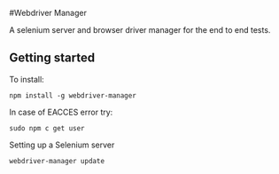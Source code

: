 #Webdriver Manager

A selenium server and browser driver manager for the end to end tests.

## Getting started

To install:
```
npm install -g webdriver-manager
```

In case of EACCES error try:
```
sudo npm c get user
```

Setting up a Selenium server
```
webdriver-manager update
```
